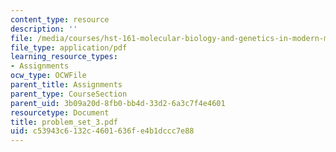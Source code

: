 ```yaml
---
content_type: resource
description: ''
file: /media/courses/hst-161-molecular-biology-and-genetics-in-modern-medicine-fall-2007/c53943c6132c4601636fe4b1dccc7e88_problem_set_3.pdf
file_type: application/pdf
learning_resource_types:
- Assignments
ocw_type: OCWFile
parent_title: Assignments
parent_type: CourseSection
parent_uid: 3b09a20d-8fb0-bb4d-33d2-6a3c7f4e4601
resourcetype: Document
title: problem_set_3.pdf
uid: c53943c6-132c-4601-636f-e4b1dccc7e88
---
```

